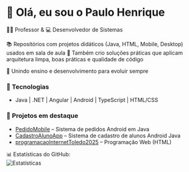 # 👋 Olá, eu sou o Paulo Henrique  

👨‍🏫 Professor & 💻 Desenvolvedor de Sistemas  

📚 Repositórios com projetos didáticos (Java, HTML, Mobile, Desktop) usados em sala de aula
🚀 Também crio soluções práticas que aplicam arquitetura limpa, boas práticas e qualidade de código

🌱 Unindo ensino e desenvolvimento para evoluir sempre  

### 🚀 Tecnologias
- Java | .NET | Angular | Android | TypeScript | HTML/CSS  

### 📂 Projetos em destaque
- [PedidoMobile](https://github.com/paulohpssantos/pedidomobile) – Sistema de pedidos Android em Java
- [CadastroAlunoApp](https://github.com/paulohpssantos/CadastroAlunoApp) – Sistema de cadastro de alunos Android Java  
- [programacaoInternetToledo2025](link) – Programação Web (HTML)  

📊 Estatísticas do GitHub:  
![Estatísticas](https://github-readme-stats.vercel.app/api?username=paulohpssantos&show_icons=true&theme=dracula)  
